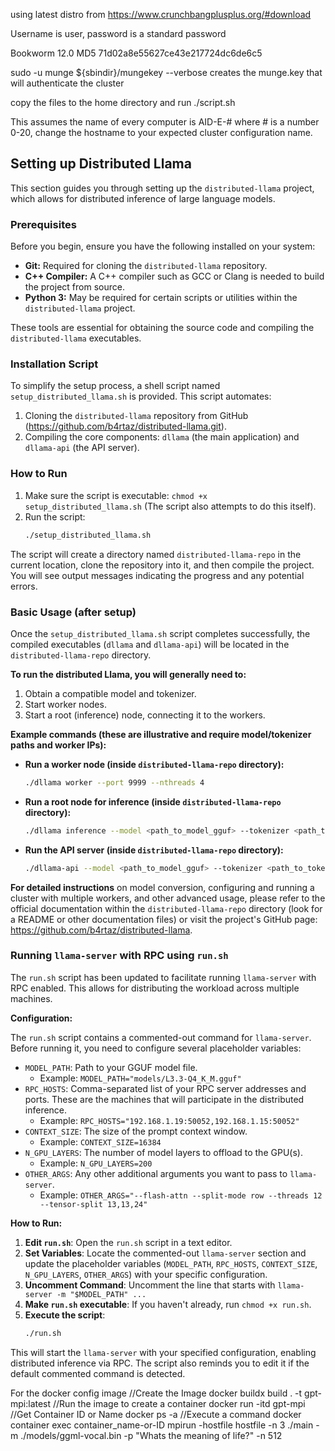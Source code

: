 using latest distro from https://www.crunchbangplusplus.org/#download

Username is user, password is a standard password

Bookworm 12.0 MD5 71d02a8e55627ce43e217724dc6de6c5

sudo -u munge ${sbindir}/mungekey --verbose creates the munge.key that will authenticate the cluster

copy the files to the home directory and run ./script.sh

This assumes the name of every computer is AID-E-# where # is a number 0-20, change the hostname to your expected cluster configuration name.

## Setting up Distributed Llama

This section guides you through setting up the `distributed-llama` project, which allows for distributed inference of large language models.

### Prerequisites

Before you begin, ensure you have the following installed on your system:
*   **Git:** Required for cloning the `distributed-llama` repository.
*   **C++ Compiler:** A C++ compiler such as GCC or Clang is needed to build the project from source.
*   **Python 3:** May be required for certain scripts or utilities within the `distributed-llama` project.

These tools are essential for obtaining the source code and compiling the `distributed-llama` executables.

### Installation Script

To simplify the setup process, a shell script named `setup_distributed_llama.sh` is provided. This script automates:
1.  Cloning the `distributed-llama` repository from GitHub (https://github.com/b4rtaz/distributed-llama.git).
2.  Compiling the core components: `dllama` (the main application) and `dllama-api` (the API server).

### How to Run

1.  Make sure the script is executable: `chmod +x setup_distributed_llama.sh` (The script also attempts to do this itself).
2.  Run the script:
    ```bash
    ./setup_distributed_llama.sh
    ```
The script will create a directory named `distributed-llama-repo` in the current location, clone the repository into it, and then compile the project. You will see output messages indicating the progress and any potential errors.

### Basic Usage (after setup)

Once the `setup_distributed_llama.sh` script completes successfully, the compiled executables (`dllama` and `dllama-api`) will be located in the `distributed-llama-repo` directory.

**To run the distributed Llama, you will generally need to:**
1.  Obtain a compatible model and tokenizer.
2.  Start worker nodes.
3.  Start a root (inference) node, connecting it to the workers.

**Example commands (these are illustrative and require model/tokenizer paths and worker IPs):**

*   **Run a worker node (inside `distributed-llama-repo` directory):**
    ```bash
    ./dllama worker --port 9999 --nthreads 4
    ```
*   **Run a root node for inference (inside `distributed-llama-repo` directory):**
    ```bash
    ./dllama inference --model <path_to_model_gguf> --tokenizer <path_to_tokenizer> --workers <worker_ip:port>
    ```
*   **Run the API server (inside `distributed-llama-repo` directory):**
    ```bash
    ./dllama-api --model <path_to_model_gguf> --tokenizer <path_to_tokenizer> --host 0.0.0.0 --port 8080
    ```

**For detailed instructions** on model conversion, configuring and running a cluster with multiple workers, and other advanced usage, please refer to the official documentation within the `distributed-llama-repo` directory (look for a README or other documentation files) or visit the project's GitHub page: https://github.com/b4rtaz/distributed-llama.

### Running `llama-server` with RPC using `run.sh`

The `run.sh` script has been updated to facilitate running `llama-server` with RPC enabled. This allows for distributing the workload across multiple machines.

**Configuration:**

The `run.sh` script contains a commented-out command for `llama-server`. Before running it, you need to configure several placeholder variables:

*   `MODEL_PATH`: Path to your GGUF model file.
    *   Example: `MODEL_PATH="models/L3.3-Q4_K_M.gguf"`
*   `RPC_HOSTS`: Comma-separated list of your RPC server addresses and ports. These are the machines that will participate in the distributed inference.
    *   Example: `RPC_HOSTS="192.168.1.19:50052,192.168.1.15:50052"`
*   `CONTEXT_SIZE`: The size of the prompt context window.
    *   Example: `CONTEXT_SIZE=16384`
*   `N_GPU_LAYERS`: The number of model layers to offload to the GPU(s).
    *   Example: `N_GPU_LAYERS=200`
*   `OTHER_ARGS`: Any other additional arguments you want to pass to `llama-server`.
    *   Example: `OTHER_ARGS="--flash-attn --split-mode row --threads 12 --tensor-split 13,13,24"`

**How to Run:**

1.  **Edit `run.sh`**: Open the `run.sh` script in a text editor.
2.  **Set Variables**: Locate the commented-out `llama-server` section and update the placeholder variables (`MODEL_PATH`, `RPC_HOSTS`, `CONTEXT_SIZE`, `N_GPU_LAYERS`, `OTHER_ARGS`) with your specific configuration.
3.  **Uncomment Command**: Uncomment the line that starts with `llama-server -m "$MODEL_PATH" ...`
4.  **Make `run.sh` executable**: If you haven't already, run `chmod +x run.sh`.
5.  **Execute the script**:
    ```bash
    ./run.sh
    ```

This will start the `llama-server` with your specified configuration, enabling distributed inference via RPC. The script also reminds you to edit it if the default commented command is detected.

For the docker config image
//Create the Image
docker buildx build . -t gpt-mpi:latest
//Run the image to create a container
docker run -itd gpt-mpi
//Get Container ID or Name
docker ps -a
//Execute a command
docker container exec container_name-or-ID mpirun -hostfile hostfile -n 3 ./main -m ./models/ggml-vocal.bin -p "Whats the meaning of life?" -n 512
